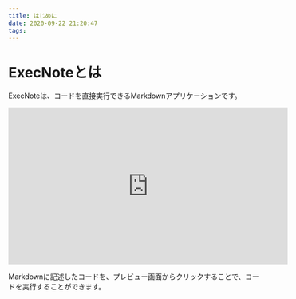 ```yaml
---
title: はじめに
date: 2020-09-22 21:20:47
tags:
---
```



# ExecNoteとは

ExecNoteは、コードを直接実行できるMarkdownアプリケーションです。

<iframe width="560" height="315" src="https://www.youtube.com/embed/b_WYr35MUSc" frameborder="0" allow="accelerometer; autoplay; clipboard-write; encrypted-media; gyroscope; picture-in-picture" allowfullscreen></iframe>


Markdownに記述したコードを、プレビュー画面からクリックすることで、コードを実行することができます。

